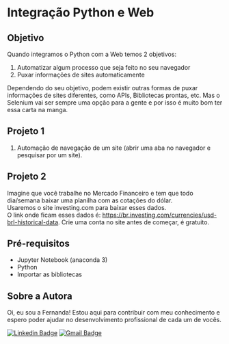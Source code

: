 # Integração Python e Web
## Objetivo
Quando integramos o Python com a Web temos 2 objetivos:

1) Automatizar algum processo que seja feito no seu navegador
2) Puxar informações de sites automaticamente

Dependendo do seu objetivo, podem existir outras formas de puxar informações de sites diferentes, como APIs, Bibliotecas prontas, etc. Mas o Selenium vai ser sempre uma opção para a gente e por isso é muito bom ter essa carta na manga.

## Projeto 1
1) Automação de navegação de um site (abrir uma aba no navegador e pesquisar por um site).

## Projeto 2
Imagine que você trabalhe no Mercado Financeiro e tem que todo dia/semana baixar uma planilha com as cotações do dólar. <br>
Usaremos o site investing.com para baixar esses dados. <br>
O link onde ficam esses dados é: https://br.investing.com/currencies/usd-brl-historical-data.
Crie uma conta no site antes de começar, é gratuito.

## Pré-requisitos 
- Jupyter Notebook (anaconda 3)
- Python
- Importar as bibliotecas 

## Sobre a Autora
Oi, eu sou a Fernanda! Estou aqui para contribuir com meu conhecimento e espero poder ajudar no desenvolvimento profissional de cada um de vocês.

[![Linkedin Badge](https://img.shields.io/badge/-Fernanda_Maki_Hirose-blue?style=flat-square&logo=Linkedin&logoColor=white&link=https://www.linkedin.com/in/fernanda-maki-hirose-801117208/)](https://www.linkedin.com/in/fernanda-maki-hirose-801117208/)  [![Gmail Badge](https://img.shields.io/badge/-femahi2020@gmail.com-c14438?style=flat-square&logo=Gmail&logoColor=white&link=mailto:femahi2020@gmail.com)](mailto:femahi2020@gmail.com)
